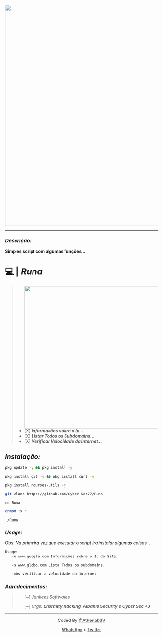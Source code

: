 <center>
    <img width=730 src="https://uploaddeimagens.com.br/images/003/425/159/original/1631374638425.png?1631376079">
</center>

----

<h3> <em>Descrição:</em> </h3>
<p><b> Simples script com algumas funções...</b></p>

<h1> 💻 | <em>Runa</em></h1>
<blockquote>
    <ul>
        <img width=470 src="https://uploaddeimagens.com.br/images/003/425/460/original/1631394858126.png?1631395701" border="0" aling="left">
        <br>
        <li> [X] <em><b> Informações sobre o Ip...</li></em></b>
        <li> [X] <em><b> Listar Todos os Subdomains...</b></em></li>
        <li> [X] <em><b> Verificar Velocidade da Internet... </b></em></li>
    </ul>
</blockquote>

<h2><em> Instalação: </em></h2>

```bash
pkg update -y && pkg install -y

pkg install git -y && pkg install curl -y

pkg install ncurses-utils -y

git clone https://github.com/Cyber-Sec77/Runa

cd Runa

chmod +x *

./Runa
```

<h3><em> Usage: </em></h3>

Obs: <em>Na primeira vez que executar o script irá instalar algumas coisas...</em>

```bash
Usage:
   -u www.google.com Informações sobre o Ip do Site.

   -s www.globo.com Lista Todos os subdomains.

   -mbs Verificar a Velocidade da Internet
```

<h3><em> Agradecimentos: </em></h3>

<blockquote>
    <ul>
        <p> [~] <em>Jankees Softwares</em> </p>
        <p> [~] <em> Orgs: <b>Enormity Hacking, Albânia Security e Cyber Sec <3 </b></em></p>
    </ul>
</blockquote>

----

<div align="center">
    <p> Coded By <a href="https://github.com/AthenaD3V">@AthenaD3V</a></p>
    <a href="https://wa.me/556299885573">WhatsApp</a> • 
    <a href="https://twitter.com/D3Athena">Twitter</a>
</div>
